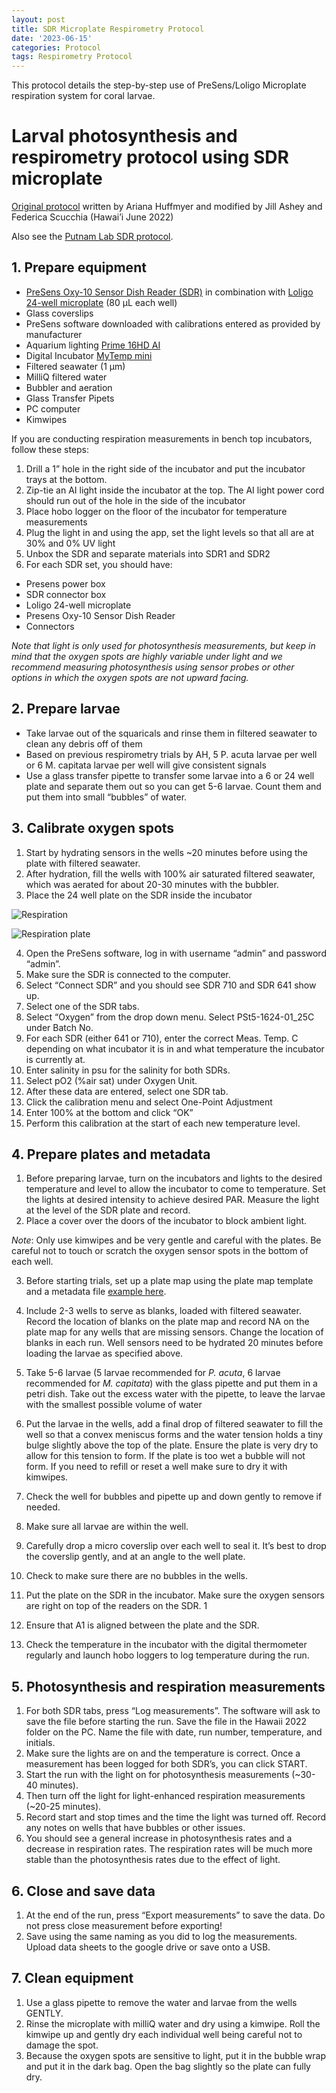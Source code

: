 ```yaml
---
layout: post
title: SDR Microplate Respirometry Protocol
date: '2023-06-15'
categories: Protocol
tags: Respirometry Protocol
---
```


This protocol details the step-by-step use of PreSens/Loligo Microplate respiration system for coral larvae. 

# **Larval photosynthesis and respirometry protocol using SDR microplate**   

[Original protocol](https://ahuffmyer.github.io/ASH_Putnam_Lab_Notebook/Mcapitata-Early-Life-History-Respirometry-Protocol/) written by Ariana Huffmyer and modified by Jill Ashey and Federica Scucchia (Hawai’i June 2022) 

Also see the [Putnam Lab SDR protocol](https://github.com/Putnam-Lab/Lab_Management/blob/master/Lab_Resources/Equipment_Protocols/Respirometry_Protocol/SDR-Respirometry-Protocol.md).  

## 1. Prepare equipment  

- [PreSens Oxy-10 Sensor Dish Reader (SDR)](https://www.presens.de/products/detail/sdr-sensordish-reader-basic-set) in combination with [Loligo 24-well microplate](https://loligosystems.com/24-well-glass-microplate-80-ul) (80 µL each well)
- Glass coverslips
- PreSens software downloaded with calibrations entered as provided by manufacturer
- Aquarium lighting [Prime 16HD AI](https://www.aquaillumination.com/products/prime)
- Digital Incubator [MyTemp mini](https://www.benchmarkscientific.com/rpproducts/mytemp-mini-digital-incubator/)
- Filtered seawater (1 µm)
- MilliQ filtered water
- Bubbler and aeration
- Glass Transfer Pipets
- PC computer
- Kimwipes
 
If you are conducting respiration measurements in bench top incubators, follow these steps:  

1. Drill a 1” hole in the right side of the incubator and put the incubator trays at the bottom. 
2. Zip-tie an AI light inside the incubator at the top. The AI light power cord should run out of the hole in the side of the incubator 
3. Place hobo logger on the floor of the incubator for temperature measurements
4. Plug the light in and using the app, set the light levels so that all are at 30% and 0% UV light 
5. Unbox the SDR and separate materials into SDR1 and SDR2
6. For each SDR set, you should have: 
- Presens power box 
- SDR connector box 
- Loligo 24-well microplate 
- Presens Oxy-10 Sensor Dish Reader 
- Connectors 

*Note that light is only used for photosynthesis measurements, but keep in mind that the oxygen spots are highly variable under light and we recommend measuring photosynthesis using sensor probes or other options in which the oxygen spots are not upward facing.*  

## 2. Prepare larvae   

- Take larvae out of the squaricals and rinse them in filtered seawater to clean any debris off of them 
- Based on previous respirometry trials by AH, 5 P. acuta larvae per well or 6 M. capitata larvae per well will give consistent signals 
- Use a glass transfer pipette to transfer some larvae into a 6 or 24 well plate and separate them out so you can get 5-6 larvae. Count them and put them into small “bubbles” of water. 

## 3. Calibrate oxygen spots 

1. Start by hydrating sensors in the wells ~20 minutes before using the plate with filtered seawater. 
2. After hydration, fill the wells with 100% air saturated filtered seawater, which was aerated for about 20-30 minutes with the bubbler. 
3. Place the 24 well plate on the SDR inside the incubator 

![Respiration](https://ahuffmyer.github.io/ASH_Putnam_Lab_Notebook/images/NotebookImages/Moorea2021/respiration.jpg) 

![Respiration plate](https://ahuffmyer.github.io/ASH_Putnam_Lab_Notebook/images/NotebookImages/Moorea2021/respirometry_plate.jpg) 

4. Open the PreSens software, log in with username “admin” and password “admin”. 
5. Make sure the SDR is connected to the computer. 
6. Select “Connect SDR” and you should see SDR 710 and SDR 641 show up. 
7. Select one of the SDR tabs. 
8. Select “Oxygen” from the drop down menu. Select PSt5-1624-01_25C under Batch No. 
9. For each SDR (either 641 or 710), enter the correct Meas. Temp. C depending on what incubator it is in and what temperature the incubator is currently at. 
10. Enter salinity in psu for the salinity for both SDRs. 
11. Select pO2 (%air sat) under Oxygen Unit.  
12. After these data are entered, select one SDR tab.
13. Click the calibration menu and select One-Point Adjustment
14. Enter 100% at the bottom and click “OK”  
15. Perform this calibration at the start of each new temperature level. 

## 4. Prepare plates and metadata  

1. Before preparing larvae, turn on the incubators and lights to the desired temperature and level to allow the incubator to come to temperature. Set the lights at desired intensity to achieve desired PAR. Measure the light at the level of the SDR plate and record. 
2. Place a cover over the doors of the incubator to block ambient light. 

*Note*: Only use kimwipes and be very gentle and careful with the plates. Be careful not to touch or scratch the oxygen sensor spots in the bottom of each well. 

3. Before starting trials, set up a plate map using the plate map template and a metadata file [example here](https://docs.google.com/spreadsheets/d/15nAmGoaOhHUzGBMixNUFkqqM31tqNm-U/edit#gid=1787397363).  

4. Include 2-3 wells to serve as blanks, loaded with filtered seawater. Record the location of blanks on the plate map and record NA on the plate map for any wells that are missing sensors. Change the location of blanks in each run. 
Well sensors need to be hydrated 20 minutes before loading the larvae as specified above.  
5. Take 5-6 larvae (5 larvae recommended for *P. acuta*, 6 larvae recommended for *M. capitata*) with the glass pipette and put them in a petri dish. Take out the excess water with the pipette, to leave the larvae with the smallest possible volume of water 
6. Put the larvae in the wells, add a final drop of filtered seawater to fill the well so that a convex meniscus forms and the water tension holds a tiny bulge slightly above the top of the plate. Ensure the plate is very dry to allow for this tension to form. If the plate is too wet a bubble will not form. If you need to refill or reset a well make sure to dry it with kimwipes. 
7. Check the well for bubbles and pipette up and down gently to remove if needed. 
8. Make sure all larvae are within the well.
9. Carefully drop a micro coverslip over each well to seal it. It’s best to drop the coverslip gently, and at an angle to the well plate. 
10. Check to make sure there are no bubbles in the wells. 
11. Put the plate on the SDR in the incubator. Make sure the oxygen sensors are right on top of the readers on the SDR. 1
12. Ensure that A1 is aligned between the plate and the SDR.
13. Check the temperature in the incubator with the digital thermometer regularly and launch hobo loggers to log temperature during the run.  

## 5. Photosynthesis and respiration measurements 

1. For both SDR tabs, press “Log measurements”. The software will ask to save the file before starting the run. Save the file in the Hawaii 2022 folder on the PC. Name the file with date, run number, temperature, and initials. 
2. Make sure the lights are on and the temperature is correct. 
Once a measurement has been logged for both SDR’s, you can click START.
3. Start the run with the light on for photosynthesis measurements (~30-40 minutes). 
4. Then turn off the light for light-enhanced respiration measurements (~20-25 minutes). 
5. Record start and stop times and the time the light was turned off. Record any notes on wells that have bubbles or other issues. 
6. You should see a general increase in photosynthesis rates and a decrease in respiration rates. The respiration rates will be much more stable than the photosynthesis rates due to the effect of light. 

## 6. Close and save data  

1. At the end of the run, press “Export measurements” to save the data. Do not press close measurement before exporting!
2. Save using the same naming as you did to log the measurements. 
Upload data sheets to the google drive or save onto a USB.  

## 7. Clean equipment  
1. Use a glass pipette to remove the water and larvae from the wells GENTLY. 
2. Rinse the microplate with milliQ water and dry using a kimwipe. Roll the kimwipe up and gently dry each individual well being careful not to damage the spot. 
3. Because the oxygen spots are sensitive to light, put it in the bubble wrap and put it in the dark bag. Open the bag slightly so the plate can fully dry. 


